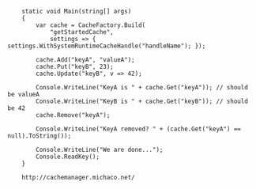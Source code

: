         static void Main(string[] args)
        {
            var cache = CacheFactory.Build(
                "getStartedCache",
                settings => { settings.WithSystemRuntimeCacheHandle("handleName"); });

            cache.Add("keyA", "valueA");
            cache.Put("keyB", 23);
            cache.Update("keyB", v => 42);

            Console.WriteLine("KeyA is " + cache.Get("keyA")); // should be valueA
            Console.WriteLine("KeyB is " + cache.Get("keyB")); // should be 42
            cache.Remove("keyA");

            Console.WriteLine("KeyA removed? " + (cache.Get("keyA") == null).ToString());

            Console.WriteLine("We are done...");
            Console.ReadKey();
        }
        
        http://cachemanager.michaco.net/
